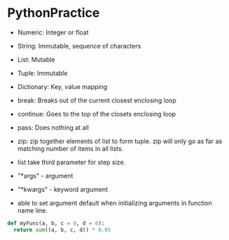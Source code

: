 # PythonPractice
* Numeric: Integer or float
* String: Immutable, sequence of characters
* List: Mutable 
* Tuple: Immutable 
* Dictionary: Key, value mapping

* break: Breaks out of the current closest enclosing loop
* continue: Goes to the top of the closets enclosing loop
* pass: Does nothing at all

* zip: zip together elements of list to form tuple. zip will only go as far as matching number of items in all lists.

* list take third parameter for step size.

* "*args" - argument
* "*kwargs" - keyword argument

* able to set argument default when initializing arguments in function name line.
```python
def myFunc(a, b, c = 0, d = 0):
  return sum((a, b, c, d)) * 0.05
```
